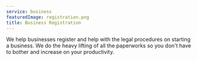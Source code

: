 ```yaml
---
service: business
featuredImage: registration.png
title: Business Registration
---
```


We help businesses register and help with the legal procedures on starting a business. We do the heavy lifting of all the paperworks so you don't have to bother and increase on your productivity.
